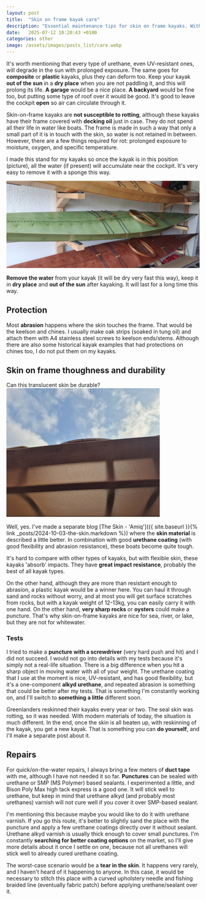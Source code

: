 ```yaml
---
layout: post
title:  "Skin on frame kayak care"
description: "Essential maintenance tips for skin on frame kayaks. With proper storage and maintenance you can extend your SOF kayak's lifespan and keep it seaworthy for years of paddling adventures."
date:   2025-07-12 10:20:43 +0100
categories: other
image: /assets/images/posts_list/care.webp
---
```

It's worth mentioning that every type of urethane, even UV-resistant ones, will degrade in the sun with prolonged exposure. The same goes for <strong>composite</strong> or <strong>plastic</strong> kayaks, plus they can deform too. Keep your kayak <strong>out of the sun</strong> in a <strong>dry place</strong> when you are not paddling it, and this will prolong its life. <strong>A garage</strong> would be a nice place. <strong>A backyard</strong> would be fine too, but putting some type of roof over it would be good. It's good to leave the cockpit <strong>open</strong> so air can circulate through it.

Skin-on-frame kayaks are <strong>not susceptible to rotting</strong>, although these kayaks have their frame covered with <strong>decking oil</strong> just in case. They do not spend all their life in water like boats. The frame is made in such a way that only a small part of it is in touch with the skin, so water is not retained in between. However, there are a few things required for rot: prolonged exposure to moisture, oxygen, and specific temperature.

I made this stand for my kayaks so once the kayak is in this position (picture), all the water (if present) will accumulate near the cockpit. It's very easy to remove it with a sponge this way. 

![skin_on_frame_kayak_stand](/assets/images/posts/skin-on-frame-kayak-care/stand.jpg)


<strong>Remove the water</strong> from your kayak (it will be dry very fast this way), keep it in <strong>dry place</strong> and <strong>out of the sun</strong> after kayaking. It will last for a long time this way.

## Protection

Most <strong>abrasion</strong> happens where the skin touches the frame. That would be the keelson and chines. I usually make oak strips (soaked in tung oil) and attach them with A4 stainless steel screws to keelson ends/stems.
Although there are also some historical kayak examples that had protections on chines too, I do not put them on my kayaks.

## Skin on frame thoughness and durability

Can this translucent skin be durable? 
![skin_on_frame_toughness](/assets/images/posts/skin-on-frame-kayak-care/tough.jpg)

Well, yes. I've made a separate blog [The Skin - 'Amiq']({{ site.baseurl }}{% link _posts/2024-10-03-the-skin.markdown %}) where the <strong>skin material</strong> is described a little better.
In combination with good <strong>urethane coating</strong> (with good flexibility and abrasion resistance), these boats become quite tough.

It's hard to compare with other types of kayaks, but with flexible skin, these kayaks 'absorb' impacts. They have <strong>great impact resistance</strong>, probably the best of all kayak types.

On the other hand, although they are more than resistant enough to abrasion, a plastic kayak would be a winner here. You can haul it through sand and rocks without worry, and at most you will get surface scratches from rocks, but with a kayak weight of 12-13kg, you can easily carry it with one hand.
On the other hand, <strong>very sharp rocks</strong> or <strong>oysters</strong> could make a puncture. That's why skin-on-frame kayaks are nice for sea, river, or lake, but they are not for whitewater.

### Tests

I tried to make a <strong>puncture with a screwdriver</strong> (very hard push and hit) and I did not succeed. I would not go into details with my tests because it's simply not a real-life situation. There is a big difference when you hit a sharp object in moving water with all of your weight.
The urethane coating that I use at the moment is nice, UV-resistant, and has good flexibility, but it's a one-component <strong>alkyd urethane</strong>, and repeated abrasion is something that could be better after my tests. That is something I'm constantly working on, and I'll switch to <strong>something a little</strong> different soon.

Greenlanders reskinned their kayaks every year or two. The seal skin was rotting, so it was needed. With modern materials of today, the situation is much different. In the end, once the skin is all beaten up, with reskinning of the kayak, you get a new kayak. That is something you can <strong>do yourself</strong>, and I'll make a separate post about it.

## Repairs

For quick/on-the-water repairs, I always bring a few meters of <strong>duct tape</strong> with me, although I have not needed it so far.
<strong>Punctures</strong> can be sealed with urethane or SMP (MS Polymer) based sealants. I experimented a little, and Bison Poly Max high tack express is a good one.
It will stick well to urethane, but keep in mind that urethane alkyd (and probably most urethanes) varnish will not cure well if you cover it over SMP-based sealant.

I'm mentioning this because maybe you would like to do it with urethane varnish. If you go this route, it's better to slightly sand the place with the puncture and apply a few urethane coatings directly over it without sealant. Urethane alkyd varnish is usually thick enough to cover small punctures.
I'm constantly <strong>searching for better coating options</strong> on the market, so I'll give more details about it once I settle on one, because not all urethanes will stick well to already cured urethane coating.

The worst-case scenario would be a <strong>tear in the skin</strong>. It happens very rarely, and I haven't heard of it happening to anyone. In this case, it would be necessary to stitch this place with a curved upholstery needle and fishing braided line (eventually fabric patch) before applying urethane/sealant over it.
